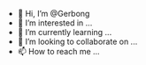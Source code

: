 - 👋 Hi, I’m @Gerbong
- 👀 I’m interested in ...
- 🌱 I’m currently learning ...
- 💞️ I’m looking to collaborate on ...
- 📫 How to reach me ...

<!---
Gerbong/Gerbong is a ✨ special ✨ repository because its `README.md` (this file) appears on your GitHub profile.
You can click the Preview link to take a look at your changes.
--->
